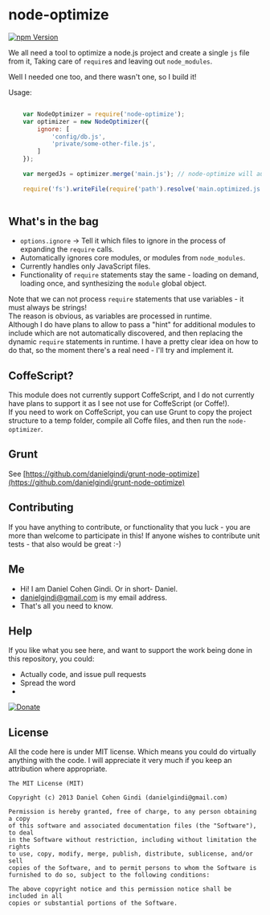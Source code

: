 node-optimize
=============

[![npm Version](https://badge.fury.io/js/node-optimize.png)](https://npmjs.org/package/node-optimize)

We all need a tool to optimize a node.js project and create a single `js` file from it, 
Taking care of `require`s and leaving out `node_modules`.

Well I needed one too, and there wasn't one, so I build it!

Usage:
```javascript

	var NodeOptimizer = require('node-optimize');
	var optimizer = new NodeOptimizer({ 
		ignore: [
			'config/db.js',
			'private/some-other-file.js',
		]
	});
	
    var mergedJs = optimizer.merge('main.js'); // node-optimize will automatically resolve that path for 'main.js' using path.resolve(...)
	
	require('fs').writeFile(require('path').resolve('main.optimized.js'), mergedJs);
	
```

## What's in the bag

* `options.ignore` -> Tell it which files to ignore in the process of expanding the `require` calls.
* Automatically ignores core modules, or modules from `node_modules`.
* Currently handles only JavaScript files.
* Functionality of `require` statements stay the same - loading on demand, loading once, and synthesizing the `module` global object.

Note that we can not process `require` statements that use variables - it must always be strings!  
The reason is obvious, as variables are processed in runtime.  
Although I do have plans to allow to pass a "hint" for additional modules to include which are not automatically discovered, and then replacing the dynamic `require` statements in runtime. I have a pretty clear idea on how to do that, so the moment there's a real need - I'll try and implement it.


## CoffeScript?

This module does not currently support CoffeScript, and I do not currently have plans to support it as I see not use for CoffeScript (or Coffe!).  
If you need to work on CoffeScript, you can use Grunt to copy the project structure to a temp folder, compile all Coffe files, and then run the `node-optimizer`.

## Grunt

See [https://github.com/danielgindi/grunt-node-optimize](https://github.com/danielgindi/grunt-node-optimize)


## Contributing

If you have anything to contribute, or functionality that you luck - you are more than welcome to participate in this!
If anyone wishes to contribute unit tests - that also would be great :-)

## Me
* Hi! I am Daniel Cohen Gindi. Or in short- Daniel.
* danielgindi@gmail.com is my email address.
* That's all you need to know.

## Help

If you like what you see here, and want to support the work being done in this repository, you could:
* Actually code, and issue pull requests
* Spread the word
* 
[![Donate](https://www.paypalobjects.com/en_US/i/btn/btn_donate_LG.gif)](https://www.paypal.com/cgi-bin/webscr?cmd=_s-xclick&hosted_button_id=G4DXZS34VMS7A)

## License

All the code here is under MIT license. Which means you could do virtually anything with the code.
I will appreciate it very much if you keep an attribution where appropriate.

    The MIT License (MIT)

    Copyright (c) 2013 Daniel Cohen Gindi (danielgindi@gmail.com)

    Permission is hereby granted, free of charge, to any person obtaining a copy
    of this software and associated documentation files (the "Software"), to deal
    in the Software without restriction, including without limitation the rights
    to use, copy, modify, merge, publish, distribute, sublicense, and/or sell
    copies of the Software, and to permit persons to whom the Software is
    furnished to do so, subject to the following conditions:

    The above copyright notice and this permission notice shall be included in all
    copies or substantial portions of the Software.

